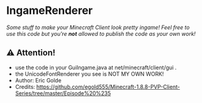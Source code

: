 # IngameRenderer

*Some stuff to make your Minecraft Client look pretty ingame!
Feel free to use this code but you're **not** allowed to publish the code as your own work!*

## ⚠️ Attention!

- use the code in your GuiIngame.java at net/minecraft/client/gui .
- the UnicodeFontRenderer you see is NOT MY OWN WORK!
- Author: Eric Golde
- Credits: https://github.com/egold555/Minecraft-1.8.8-PVP-Client-Series/tree/master/Episode%20%235
